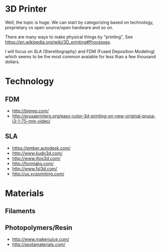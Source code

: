# 3D Printer

Well, the topic is huge. We can start by categorizing based on technology, proprietary vs open source/open hardware and so on.

There are many ways to make physical things by "printing", See https://en.wikipedia.org/wiki/3D_printing#Processes.

I will focus on SLA (Sterelitography) and FDM (Fused Deposition Modeling) which seems to be the most common avaiable for less than a few thousand dollars.

# Technology

## FDM

 * http://bigrep.com/
 * http://prusaprinters.org/easy-color-3d-printing-on-new-original-prusa-i3-1-75-mm-video/

## SLA

 * https://ember.autodesk.com/
 * http://www.kudo3d.com/
 * http://www.ilios3d.com/
 * http://formlabs.com/
 * http://www.fsl3d.com/
 * http://us.xyzprinting.com/
 
# Materials

## Filaments

## Photopolymers/Resin

* http://www.makerjuice.com/
* http://spotamaterials.com/

